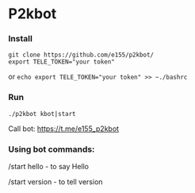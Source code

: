 # P2kbot 
### Install
```
git clone https://github.com/e155/p2kbot/
export TELE_TOKEN="your token"
```
or
``` echo export TELE_TOKEN="your token" >> ~./bashrc ```
### Run
```./p2kbot kbot|start```

Call bot: https://t.me/e155_p2kbot
###  Using bot commands:
/start hello - to say Hello

/start version - to tell version

